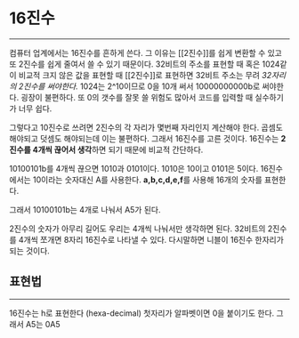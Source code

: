 # 16진수
---
컴퓨터 업계에서는 16진수를 흔하게 쓴다. 그 이유는  [[2진수]]를 쉽게 변환할 수 있고 또 2진수를 쉽게 줄여서 쓸 수 있기 때문이다. 32비트의 주소를 표현할 때 혹은 1024같이 비교적 크지 않은 값을 표현할 때 [[2진수]]로 표현하면 32비트 주소는 무려 *32자리의 2진수를 써야한다.* 1024는 2^10이므로 0을 10개 써서 10000000000b로 써야한다. 굉장이 불편하다. 또 0의 갯수를 잘못 쓸 위험도 많아서 코드를 입력할 때 실수하기가 너무 쉽다.

그렇다고 10진수로 쓰려면 2진수의 각 자리가 몇번째 자리인지 계산해야 한다. 곱셈도 해야되고 덧셈도 해야되는데 이는 불편하다. 그래서 16진수를 고른 것이다. 16진수는 **2진수를 4개씩 끊어서 생각**하면 되기 때문에 비교적 간단하다.

10100101b를 4개씩 끊으면 1010과 0101이다. 1010은 10이고 0101은 5이다. 16진수에서는 10이라는 숫자대신 A를 사용한다. **a,b,c,d,e,f**를 사용해 16개의 숫자를 표현한다.

그래서 10100101b는 4개로 나눠서 A5가 된다.

2진수의 숫자가 아무리 길어도 우리는 4개씩 나눠서만 생각하면 된다. 32비트의 2진수를 4개씩 쪼개면 8자리 16진수로 나타낼 수 있다. 다시말하면 니블이 16진수 한자리가 되는 것이다.

## 표현법
---
16진수는 h로 표현한다 (hexa-decimal)
첫자리가 알파벳이면 0을 붙이기도 한다. 그래서 A5는 0A5